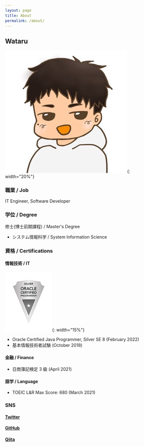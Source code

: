 ```yaml
---
layout: page
title: About
permalink: /about/
---
```


## Wataru

![Wataru](assets/images/wataru.jpg){: width="20%"}

### 職業 / Job

IT Engineer, Software Developer

### 学位 / Degree

修士(博士前期課程) / Master's Degree

- システム情報科学 / System Information Science

### 資格 / Certifications

#### 情報技術 / IT

![JavaSilver](assets/images/JapanCert-OCP-Silver.gif){: width="15%"}

- Oracle Certified Java Programmer, Silver SE 8 (February 2022)
- 基本情報技術者試験 (October 2018)

#### 金融 / Finance

- 日商簿記検定 3 級 (April 2021)

#### 語学 / Language

- TOEIC L&R Max Score: 680 (March 2021)

### SNS

#### [Twitter](https://twitter.com/wataruxun)

#### [GitHub](https://github.com/wataruxun)

#### [Qiita](https://qiita.com/wataruxun)
